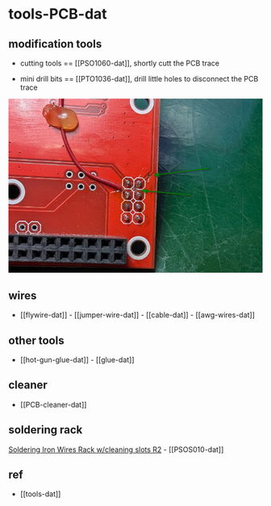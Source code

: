 
# tools-PCB-dat

## modification tools 

- cutting tools == [[PSO1060-dat]], shortly cutt the PCB trace

- mini drill bits == [[PTO1036-dat]], drill little holes to disconnect the PCB trace

![](2025-05-16-14-18-42.png)


## wires 

- [[flywire-dat]] - [[jumper-wire-dat]] - [[cable-dat]] - [[awg-wires-dat]]




## other tools 

- [[hot-gun-glue-dat]] - [[glue-dat]]

## cleaner 

- [[PCB-cleaner-dat]]


## soldering rack 

[Soldering Iron Wires Rack w/cleaning slots R2](https://www.electrodragon.com/product/casting-metal-soldering-rack/) - [[PSOS010-dat]]


## ref 

- [[tools-dat]]